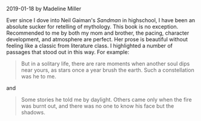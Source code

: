 2019-01-18
by Madeline Miller

Ever since I dove into Neil Gaiman's _Sandman_ in highschool, I have been an absolute sucker for retelling of mythology. This book is no exception. Recommended to me by both my mom and brother, the pacing, character development, and atmosphere are perfect. Her prose is beautiful without feeling like a classic from literature class. I highlighted a number of passages that stood out in this way. For example:

> But in a solitary life, there are rare moments when another soul dips near yours, as stars once a year brush the earth. Such a constellation was he to me.

and

> Some stories he told me by daylight. Others came only when the fire was burnt out, and there was no one to know his face but the shadows.
